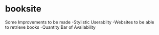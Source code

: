 # booksite
Some Improvements to be made
-Stylistic Userabilty
-Websites to be able to retrieve books
-Quantity Bar of Availability
